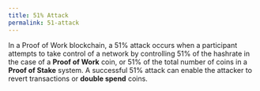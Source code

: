 ```yaml
---
title: 51% Attack
permalink: 51-attack
---
```


In a Proof of Work blockchain, a 51% attack occurs when a participant attempts to take control of a network by controlling 51% of the hashrate in the case of a **Proof of Work** coin, or 51% of the total number of coins in a **Proof of Stake** system. A successful 51% attack can enable the attacker to revert transactions or **double spend** coins.
